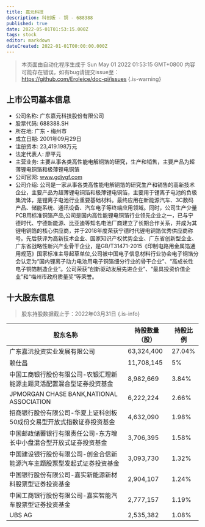 ```yaml
---
title: 嘉元科技
description: 科创板 - 铜 - 688388
published: true
date: 2022-05-01T01:53:15.000Z
tags: stock
editor: markdown
dateCreated: 2022-01-01T00:00:00.000Z
---
```


> 本页面由自动化程序生成于 Sun May 01 2022 01:53:15 GMT+0800
> 内容可能存在错误，如有bug请提交issue至：https://github.com/Eroleice/doc-pi/issues
{.is-warning}

## 上市公司基本信息
- 公司名称: 广东嘉元科技股份有限公司
- 股票代码: 688388.SH
- 所在地: 广东 - 梅州市
- 成立日期: 2001年09月29日
- 注册资本: 23,419.198万元
- 法定代表人: 廖平元
- 主营业务: 主要从事各类高性能电解铜箔的研究，生产和销售，主要产品为超薄锂电铜箔和极薄锂电铜箔
- 公司官网: www.gdjygf.com
- 公司介绍: 公司是一家从事各类高性能电解铜箔的研究生产和销售的高新技术企业，主要产品为超薄锂电铜箔和极薄锂电铜箔，主要用于锂离子电池的负极集流体，是锂离子电池行业重要基础材料。最终应用在新能源汽车、3C数码产品、储能系统、通讯设备、汽车电子等终端应用领域。同时，公司生产少量PCB用标准铜箔产品,公司是国内高性能锂电铜箔行业领先企业之一，已与宁德时代、宁德新能源、比亚迪等知名电池厂商建立了长期合作关系，并成为其锂电铜箔的核心供应商，并于2018年度荣获宁德时代锂电铜箔优秀供应商称号。先后获评为高新技术企业、国家知识产权优势企业、广东省创新型企业、广东省战略性新兴产业骨干企业，是GB/T31471-2015《印制电路用金属箔通用规范》国家标准主导起草单位,公司被中国电子信息材料行业协会电子铜箔分会认定为“国内锂离子动力电池用电子铜箔细分行业的骨干企业”、“高成长性电子铜箔制造企业”。公司荣获“创新驱动发展先进企业”、“最具投资价值企业”和“梅州市政府质量奖”等荣誉。


## 十大股东信息
> 股东持股数据截止于：2022年03月31日
{.is-info}

| 股东名称 | 持股数量（股） | 持股比例 |
| --- | --- | --- |
| 广东嘉沅投资实业发展有限公司 | 63,324,400 | 27.04% |
| 赖仕昌 | 11,708,145 | 5% |
| 中国工商银行股份有限公司-农银汇理新能源主题灵活配置混合型证券投资基金 | 8,982,669 | 3.84% |
| JPMORGAN CHASE BANK,NATIONAL ASSOCIATION | 6,222,224 | 2.66% |
| 招商银行股份有限公司-华夏上证科创板50成份交易型开放式指数证券投资基金 | 4,632,090 | 1.98% |
| 中国邮政储蓄银行有限责任公司-东方增长中小盘混合型开放式证券投资基金 | 3,706,395 | 1.58% |
| 中国建设银行股份有限公司-创金合信新能源汽车主题股票型发起式证券投资基金 | 3,093,730 | 1.32% |
| 中国银行股份有限公司-嘉实新能源新材料股票型证券投资基金 | 2,904,107 | 1.24% |
| 中国工商银行股份有限公司-嘉实智能汽车股票型证券投资基金 | 2,777,157 | 1.19% |
| UBS   AG | 2,535,382 | 1.08% |




